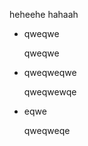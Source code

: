 heheehe
hahaah
- qweqwe
    
    qweqwe
    
- qweqweqwe
    
    qweqwewqe
    
- eqwe
    
    qweqweqe